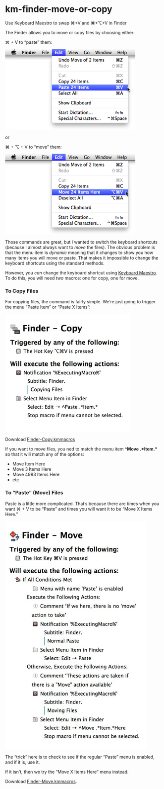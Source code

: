 km-finder-move-or-copy
======================

Use Keyboard Maestro to swap ⌘+V and ⌘+⌥+V in Finder

The Finder allows you to move or copy files by choosing either:

⌘ + V to “paste” them:

![](img/finder-edit-paste-24.png)

 or 

⌘ + ⌥ + V to “move” them: 

![](img/finder-edit-move-24.png)

Those commands are great, but I wanted to switch the keyboard shortcuts (because I almost always want to *move* the files). The obvious problem is that the menu item is *dynamic* meaning that it changes to show you how many items you will move or paste. That makes it impossible to change the keyboard shortcuts using the standard methods.

However, you *can* change the keyboard shortcut using [Keyboard Maestro][]. To do this, you will need *two* macros: one for copy, one for move.

### To Copy Files ###

For copying files, the command is fairly simple. We’re just going to trigger the menu “Paste Item” or “Paste X Items”: 

![](img/KM-copy.jpg)

Download [Finder-Copy.kmmacros](https://raw.github.com/tjluoma/km-finder-move-or-copy/master/macros/Finder-Copy.kmmacros)

If you want to move files, you ned to match the menu item **^Move \.\*Item\.\*** so that it will match any of the options:

*	Move Item Here 
*	Move 3 Items Here
*	Move 4983 Items Here
*	etc

### To “Paste” (Move) Files ###

Paste is a little more complicated. That’s because there are times when you want ⌘ + V to be “Paste” and times you will want it to be “Move X Items Here.” 

![](img/KM-move.jpg)

The “trick” here is to check to see if the regular “Paste” menu is enabled, and if it is, use it.

If it isn’t, then we try the “Move X Items Here” menu instead.

Download [Finder-Move.kmmacros](https://raw.github.com/tjluoma/km-finder-move-or-copy/master/macros/Finder-Move.kmmacros).

[Keyboard Maestro]: http://www.keyboardmaestro.com/main/

